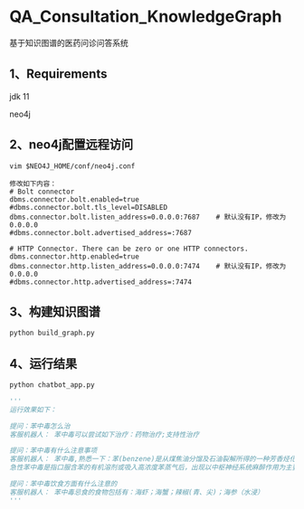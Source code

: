 # QA_Consultation_KnowledgeGraph

基于知识图谱的医药问诊问答系统

## 1、Requirements

jdk 11

neo4j

## 2、neo4j配置远程访问

``` shell
vim $NEO4J_HOME/conf/neo4j.conf

修改如下内容：
# Bolt connector
dbms.connector.bolt.enabled=true
#dbms.connector.bolt.tls_level=DISABLED
dbms.connector.bolt.listen_address=0.0.0.0:7687    # 默认没有IP，修改为0.0.0.0
#dbms.connector.bolt.advertised_address=:7687

# HTTP Connector. There can be zero or one HTTP connectors.
dbms.connector.http.enabled=true
dbms.connector.http.listen_address=0.0.0.0:7474    # 默认没有IP，修改为0.0.0.0
#dbms.connector.http.advertised_address=:7474
```

## 3、构建知识图谱

``` python
python build_graph.py
```

## 4、运行结果

``` Python
python chatbot_app.py

'''
运行效果如下：

提问：苯中毒怎么治
客服机器人： 苯中毒可以尝试如下治疗：药物治疗;支持性治疗

提问：苯中毒有什么注意事项
客服机器人： 苯中毒,熟悉一下：苯(benzene)是从煤焦油分馏及石油裂解所得的一种芳香烃化合物，系无色有芳香气味的油状液体。挥发甚速，易燃易爆。工业上用作溶剂、稀释剂和化工原料。苯属中等毒类，可引起急性或慢性中毒。
急性苯中毒是指口服含苯的有机溶剂或吸入高浓度苯蒸气后，出现以中枢神经系统麻醉作用为主要表现的病理生理过程，主要症状轻者为醉酒状，步态不稳，哭笑失常，重者意识丧失，抽搐，可因呼吸中枢麻痹或循环衰竭死亡。慢性苯中毒是指苯及其代谢产物酚类影响了骨髓的造血功能，临床表现为白细胞计数和血小板立秋持续减少，最终发展为再生障碍性贫血或白血病。也可影响神经系统，表现为神经衰弱和自主神经功能紊乱。

提问：苯中毒饮食方面有什么注意的
客服机器人： 苯中毒忌食的食物包括有：海虾；海蟹；辣椒(青、尖)；海参（水浸）
'''
```

